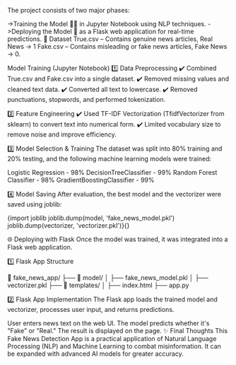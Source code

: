 The project consists of two major phases:

->Training the Model 🏋️‍♂️ in Jupyter Notebook using NLP techniques.
->Deploying the Model 🚀 as a Flask web application for real-time predictions.
📂 Dataset
True.csv – Contains genuine news articles, Real News → 1
Fake.csv – Contains misleading or fake news articles, Fake News → 0.

Model Training (Jupyter Notebook)
1️⃣ Data Preprocessing
✔️ Combined True.csv and Fake.csv into a single dataset.
✔️ Removed missing values and cleaned text data.
✔️ Converted all text to lowercase.
✔️ Removed punctuations, stopwords, and performed tokenization.

2️⃣ Feature Engineering
✔️ Used TF-IDF Vectorization (TfidfVectorizer from sklearn) to convert text into numerical form.
✔️ Limited vocabulary size to remove noise and improve efficiency.

3️⃣ Model Selection & Training
The dataset was split into 80% training and 20% testing, and the following machine learning models were trained:

Logistic Regression - 98%
DecisionTreeClassifier - 99%
Random Forest Classifier - 98%
GradientBoostingClassifier - 99%


4️⃣ Model Saving
After evaluation, the best model and the vectorizer were saved using joblib:

{import joblib
joblib.dump(model, 'fake_news_model.pkl')
joblib.dump(vectorizer, 'vectorizer.pkl')}{}

🌐 Deploying with Flask
Once the model was trained, it was integrated into a Flask web application.

1️⃣ Flask App Structure

📂 fake_news_app/
 ├── 📂 model/
 │   ├── fake_news_model.pkl
 │   ├── vectorizer.pkl
 ├── 📂 templates/
 │   ├── index.html
 ├── app.py

2️⃣ Flask App Implementation
The Flask app loads the trained model and vectorizer, processes user input, and returns predictions.

User enters news text on the web UI.
The model predicts whether it's "Fake" or "Real."
The result is displayed on the page.
✨ Final Thoughts
This Fake News Detection App is a practical application of Natural Language Processing (NLP) and Machine Learning to combat misinformation. It can be expanded with advanced AI models for greater accuracy.








